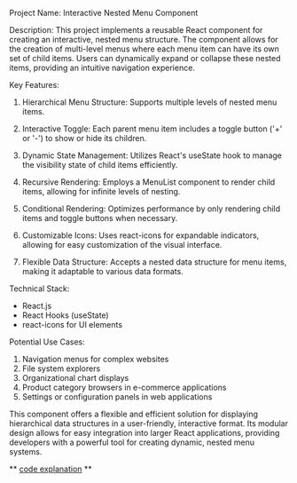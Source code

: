 

Project Name: Interactive Nested Menu Component

Description:
This project implements a reusable React component for creating an interactive, nested menu structure. The component allows for the creation of multi-level menus where each menu item can have its own set of child items. Users can dynamically expand or collapse these nested items, providing an intuitive navigation experience.

Key Features:
1. Hierarchical Menu Structure: Supports multiple levels of nested menu items.

2. Interactive Toggle: Each parent menu item includes a toggle button ('+' or '-') to show or hide its children.

3. Dynamic State Management: Utilizes React's useState hook to manage the visibility state of child items efficiently.

4. Recursive Rendering: Employs a MenuList component to render child items, allowing for infinite levels of nesting.

5. Conditional Rendering: Optimizes performance by only rendering child items and toggle buttons when necessary.

6. Customizable Icons: Uses react-icons for expandable indicators, allowing for easy customization of the visual interface.

7. Flexible Data Structure: Accepts a nested data structure for menu items, making it adaptable to various data formats.

Technical Stack:
- React.js
- React Hooks (useState)
- react-icons for UI elements

Potential Use Cases:
1. Navigation menus for complex websites
2. File system explorers
3. Organizational chart displays
4. Product category browsers in e-commerce applications
5. Settings or configuration panels in web applications

This component offers a flexible and efficient solution for displaying hierarchical data structures in a user-friendly, interactive format. Its modular design allows for easy integration into larger React applications, providing developers with a powerful tool for creating dynamic, nested menu systems.

** [code explanation](/notes/codeExplained.md) **